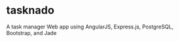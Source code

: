 tasknado
========

A task manager Web app using AngularJS, Express.js, PostgreSQL, Bootstrap, and Jade
